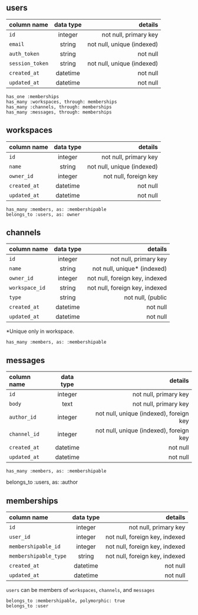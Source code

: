 ## users

<b> column name | data type | details </b>
:--|:-:|--:
`id` | integer | not null, primary key
`email` | string | not null, unique (indexed)
`auth_token` | string | not null
`session_token` | string | not null, unique (indexed)
`created_at` | datetime | not null
`updated_at` | datetime | not null

	has_one :memberships
	has_many :workspaces, through: memberships
	has_many :channels, through: memberships
	has_many :messages, through: memberships

## workspaces

<b> column name | data type | details </b>
:--|:-:|--:
`id` | integer | not null, primary key
`name` | string | not null, unique (indexed)
`owner_id` | integer | not null, foreign key
`created_at` | datetime | not null
`updated_at` | datetime | not null

	has_many :members, as: :membershipable
	belongs_to :users, as: owner

## channels

<b> column name | data type | details </b>
:--|:-:|--:
`id` | integer | not null, primary key
`name` | string | not null, unique* (indexed)
`owner_id` | integer | not null, foreign key, indexed
`workspace_id` | string | not null, foreign key, indexed
`type` | string | not null, (public|private|direct)
`created_at` | datetime | not null
`updated_at` | datetime | not null
*Unique only in workspace.

	has_many :members, as: :membershipable

## messages

<b> column name | data type | details </b>
:--|:-:|--:
`id` | integer | not null, primary key
`body` | text | not null, primary key
`author_id` | integer | not null, unique (indexed), foreign key
`channel_id` | integer | not null, unique (indexed), foreign key
`created_at` | datetime | not null
`updated_at` | datetime | not null

	has_many :members, as: :membershipable
  belongs_to :users, as: :author

## memberships

<b> column name | data type | details </b>
:--|:-:|--:
`id` | integer | not null, primary key
`user_id` | integer | not null, foreign key, indexed
`membershipable_id` | integer | not null, foreign key, indexed
`membershipable_type` | string | not null, foreign key, indexed
`created_at` | datetime | not null
`updated_at` | datetime | not null
`users` can be members of `workspaces`, `channels`, and `messages`

	belongs_to :membershipable, polymorphic: true
	belongs_to :user